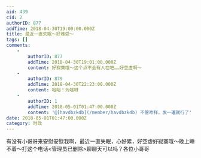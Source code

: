 ```yaml
---
aid: 439
cid: 2
authorID: 877
addTime: 2018-04-30T19:00:00.000Z
title: 最近一直失眠～好难受～
tags: []
comments:
    -
        authorID: 877
        addTime: 2018-04-30T19:01:00.000Z
        content: 好寂寞哦～这个点不会有人在吧……好空虚啊～
    -
        authorID: 879
        addTime: 2018-04-30T22:23:00.000Z
        content: 哈哈！为啥呀
    -
        authorID: 1
        addTime: 2018-05-01T01:47:00.000Z
        content: '@[havdbzkdb](/member/havdbzkdb) 不管咋样，发一遍就行了'
date: 2018-05-01T01:47:00.000Z
category: 时政
---
```


有没有小哥哥来安慰安慰我啊，最近一直失眠，心好累，好空虚好寂寞哦～晚上睡不着～打这个电话‭<管理员已删除>聊聊天可以吗？各位小哥哥
